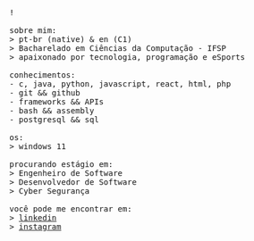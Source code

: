 <p float="left">
<!-- <img src="https://github.com/martellileo/martellileo/blob/main/imgsrc/9.jpg" width="240" align="right"> -->
  <p float = "left">
  <samp>
    !
    <br>
    <br>
    sobre mim: <br>
    > pt-br (native) & en (C1)<br>
    > Bacharelado em Ciências da Computação - IFSP <br>
    >  apaixonado por tecnologia, programação e eSports <br>
    <br>
    conhecimentos:<br>
    - c, java, python, javascript, react, html, php <br>
    - git && github <br>
    - frameworks && APIs <br>
    - bash && assembly <br>
    - postgresql && sql <br>
    <br>
    os:<br>
    > windows 11<br>
    <br>
    procurando estágio em:<br>
    > Engenheiro de Software <br>
    > Desenvolvedor de Software <br>
    > Cyber Segurança <br>
    <br>
    você pode me encontrar em: <br>
    > <a href="https://www.linkedin.com/in/martelli-leo"> linkedin </a> <br>
    > <a href="https://www.instagram.com/leomartelli_/"> instagram </a> <br>
  </samp>
  </p>
</p>
